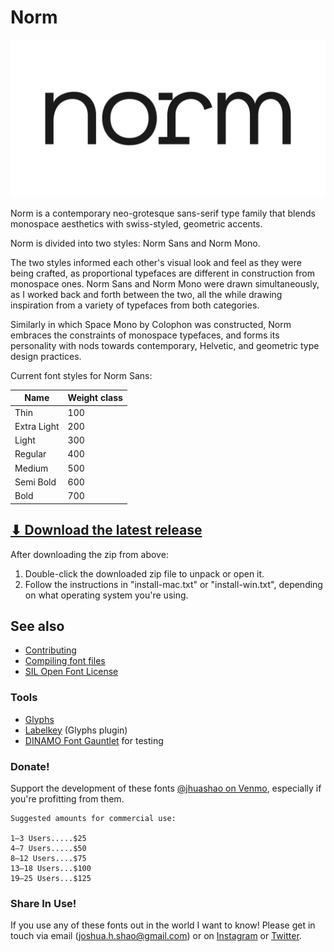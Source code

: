 # Norm

[![Sample](norm-01.jpg)]()


Norm is a contemporary neo-grotesque sans-serif type family that blends monospace aesthetics with swiss-styled, geometric accents. 

Norm is divided into two styles: Norm Sans and Norm Mono.

The two styles informed each other's visual look and feel as they were being crafted, as proportional typefaces are different in construction from monospace ones. Norm Sans and Norm Mono were drawn simultaneously, as I worked back and forth between the two, all the while drawing inspiration from a variety of typefaces from both categories.

Similarly in which Space Mono by Colophon was constructed, Norm embraces the constraints of monospace typefaces, and forms its personality with nods towards contemporary, Helvetic, and geometric type design practices. 

Current font styles for Norm Sans:

| Name                 | Weight class
| -------------------- | ----------------
| Thin                 | 100
| Extra Light          | 200
| Light                | 300
| Regular              | 400
| Medium               | 500
| Semi Bold            | 600
| Bold                 | 700

## [⬇︎ Download the latest release]()

After downloading the zip from above:

1. Double-click the downloaded zip file to unpack or open it.
2. Follow the instructions in "install-mac.txt" or "install-win.txt", depending
   on what operating system you're using.
   
## See also

- [Contributing](CONTRIBUTING.md)
- [Compiling font files](CONTRIBUTING.md#compiling-font-files)
- [SIL Open Font License](LICENSE.txt)   
   
### Tools
- [Glyphs](https://glyphsapp.com/)
- [Labelkey](https://github.com/RobertPratley/labelKey) (Glyphs plugin)
- [DINAMO Font Gauntlet](https://dinamodarkroom.com/) for testing   
   
### Donate!
Support the development of these fonts [@jhuashao on Venmo](https://venmo.com/jhuashao), especially if you're profitting from them.
```
Suggested amounts for commercial use:

1–3 Users.....$25
4–7 Users.....$50
8–12 Users....$75
13–18 Users...$100
19–25 Users...$125
```

### Share In Use!
If you use any of these fonts out in the world I want to know! Please get in touch via email (joshua.h.shao@gmail.com) or on [Instagram](https://instagram.com/jhuashao) or [Twitter](https://twitter.com/jhuashao).
